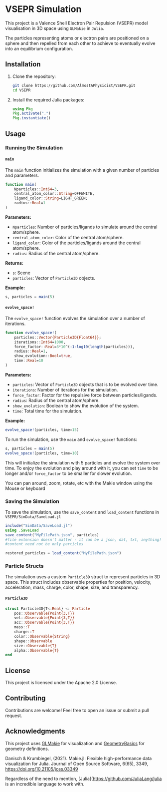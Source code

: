 
# VSEPR Simulation

This project is a Valence Shell Electron Pair Repulsion (VSEPR) model visualisation in 3D space using `GLMakie` in `Julia`. 

The particles representing atoms or electron pairs are positioned on a sphere and then repelled from each other to achieve to eventually evolve into an equilibrium configuration.

## Installation

1. Clone the repository:
    ```sh
    git clone https://github.com/AlmostAPhysicist/VSEPR.git
    cd VSEPR
    ```

2. Install the required Julia packages:
    ```julia
    using Pkg
    Pkg.activate(".")
    Pkg.instantiate()
    ```

## Usage



### Running the Simulation

#### `main`

The `main` function initializes the simulation with a given number of particles and parameters.

```julia
function main(
    Nparticles::Int64=3, 
    central_atom_color::String=OFFWHITE, 
    ligand_color::String=LIGHT_GREEN; 
    radius::Real=1
)
```

**Parameters:**
- `Nparticles`: Number of particles/ligands to simulate around the central atom/sphere.
- `central_atom_color`: Color of the central atom/sphere.
- `ligand_color`: Color of the particles/ligands around the central atom/sphere.
- `radius`: Radius of the central atom/sphere.

**Returns:**
- `s`: Scene
- `particles`: Vector of `Particle3D` objects.

**Example:**
```julia
s, particles = main(5)
```

#### `evolve_space!`

The `evolve_space!` function evolves the simulation over a number of iterations.

```julia
function evolve_space!(
    particles::Vector{Particle3D{Float64}};
    iterations::Int64=1000,
    force_factor::Real=3*10^(-1-log10(length(particles))), 
    radius::Real=1,
    show_evolution::Bool=true,
    time::Real=10
)
```

**Parameters:**
- `particles`: Vector of `Particle3D` objects that is to be evolved over time.
- `iterations`: Number of iterations for the simulation.
- `force_factor`: Factor for the repulsive force between particles/ligands.
- `radius`: Radius of the central atom/sphere.
- `show_evolution`: Boolean to show the evolution of the system.
- `time`: Total time for the simulation.

**Example:**
```julia
evolve_space!(particles, time=15)
```

To run the simulation, use the `main` and `evolve_space!` functions:

```julia
s, particles = main(5)
evolve_space!(particles, time=10)
```
This will initialize the simulation with 5 particles and evolve the system over time.
To enjoy the evolution and play around with it, you can set `time` to be longer and/or `force_factor` to be smaller for slower evolution.

You can pan around, zoom, rotate, etc with the Makie window using the Mouse or keyboard

### Saving the Simulation

To save the simulation, use the `save_content` and `load_content` functions in `VSEPR/SimData/SaveLoad.jl`

```julia
include("SimData/SaveLoad.jl")
using .SaveLoad
save_content("MyFilePath.json", particles) 
#file extension doesn't matter - it can be a json, dat, txt, anything! (even nothing)
#content need not be only particles

restored_particles = load_content("MyFilePath.json")
```

### Particle Structs

The simulation uses a custom `Particle3D` struct to represent particles in 3D space. This struct includes observable properties for position, velocity, acceleration, mass, charge, color, shape, size, and transparency.

#### `Particle3D`
```julia
struct Particle3D{T<:Real} <: Particle
    pos::Observable{Point{3,T}}
    vel::Observable{Point{3,T}}
    acc::Observable{Point{3,T}}
    mass::T
    charge::T
    color::Observable{String}
    shape::Observable
    size::Observable{T}
    alpha::Observable{T}
end
```

## License

This project is licensed under the Apache 2.0 License.

## Contributing

Contributions are welcome! Feel free to open an issue or submit a pull request.

## Acknowledgments

This project uses [GLMakie](https://github.com/JuliaPlots/GLMakie.jl) for visualization and [GeometryBasics](https://github.com/JuliaGeometry/GeometryBasics.jl) for geometry definitions.

Danisch & Krumbiegel, (2021). Makie.jl: Flexible high-performance data visualization for Julia.
Journal of Open Source Software, 6(65), 3349, https://doi.org/10.21105/joss.03349

Regardless of the need to mention, [Julia](https://github.com/JuliaLang/julia is an incredible language to work with.


